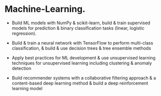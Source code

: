 # Machine-Learning.
* Build ML models with NumPy & scikit-learn, build & train supervised models for prediction & binary classification tasks (linear, logistic regression).


* Build & train a neural network with TensorFlow to perform multi-class classification, & build & use decision trees & tree ensemble methods


* Apply best practices for ML development & use unsupervised learning techniques for unsupervised learning including clustering & anomaly detection


* Build recommender systems with a collaborative filtering approach & a content-based deep learning method & build a deep reinforcement learning model
